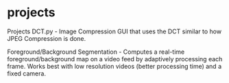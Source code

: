 # projects
Projects
DCT.py - Image Compression GUI that uses the DCT similar to how JPEG Compression is done.

Foreground/Background Segmentation - Computes a real-time foreground/background map on a video feed by adaptively processing each frame. Works best with low resolution videos (better processing time) and a fixed camera.
